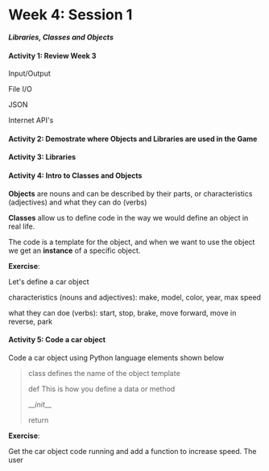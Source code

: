# Week 4: Session 1

_**Libraries, Classes and Objects**_

#### Activity 1: Review Week 3

Input/Output

File I/O

JSON

Internet API's

#### Activity 2: Demostrate where Objects and Libraries are used in the Game

#### Activity 3: Libraries

#### Activity 4: Intro to Classes and Objects

**Objects** are nouns and can be described by their parts, or characteristics \(adjectives\) and what they can do \(verbs\)

**Classes** allow us to define code in the way we would define an object in real life.



The code is a template for the object, and when we want to use the object we get an **instance** of a specific object.

**Exercise**:

Let's define a car object

characteristics \(nouns and adjectives\): make, model, color, year, max speed

what they can doe \(verbs\): start, stop, brake, move forward, move in reverse, park



#### Activity 5: Code a car object

Code a car object using Python language elements shown below



> class   defines the name of the object template
>
> def       This is how you define a data or method
>
> \_\__init_\_\_
>
> return



**Exercise**:

Get the car object code running and add a function to increase speed.  The user 

